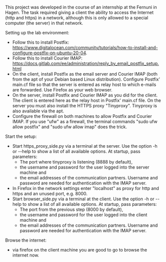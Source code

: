 This project was developed in the course of an internship at the Fernuni in Hagen. The task required giving a client the ability to access the Internet (http and https) in a network, although this is only allowed to a special computer (the server) in that network.

Setting up the lab environment: 
- Follow this to install Postfix: https://www.digitalocean.com/community/tutorials/how-to-install-and-configure-postfix-on-ubuntu-20-04.
- Follow this to install Courier IMAP: https://docs.gitlab.com/ee/administration/reply_by_email_postfix_setup.html
- On the client, install Postfix as the email server and Courier IMAP (both from the apt of your Debian based Linux distribution). Configure Postfix' main.cf file so that the server is entered as relay host to which e-mails are forwarded. Use Firefox as your web browser.
- On the server, install Postfix and Courier IMAP as you did for the client. The client is entered here as the relay host in Postfix' main.cf file. On the server you must also install the HTTPS proxy "Tinyproxy". Tinyproxy is also available via the apt.
- Configure the firewall on both machines to allow Postfix and Courier IMAP. If you use "ufw" as a firewall, the terminal commands "sudo ufw allow postfix" and "sudo ufw allow imap" does the trick.

Start the setup:
- Start https_proxy_side.py via a terminal at the server. Use the option -h or --help to show a list of all available options. At startup, pass parameters:
  - The port where tinyproxy is listening (8888 by default),
  - the username and password for the user logged into the server machine and
  - the email addresses of the communication partners.
  Username and password are needed for authentication with the IMAP server.
- In Firefox in the network settings enter "localhost" as proxy for http and https and an unused port, e.g. 8000.
- Start browser_side.py via a terminal at the client. Use the option -h or --help to show a list of all available options. At startup, pass parameters:
  - The port from the previous step (8000 by default),
  - the username and password for the user logged into the client machine and
  - the email addresses of the communication partners.
  Username and password are needed for authentication with the IMAP server.

Browse the internet:
- via firefox on the client machine you are good to go to browse the internet now.
